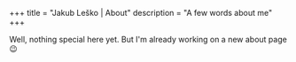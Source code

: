 +++
title       = "Jakub Leško | About"
description = "A few words about me"
+++

Well, nothing special here yet. But I'm already working on a new about page 😉
